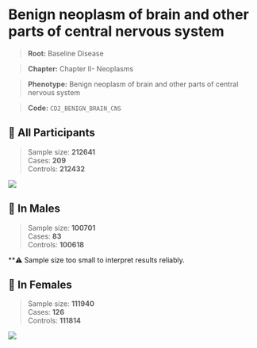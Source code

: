 # Benign neoplasm of brain and other parts of central nervous system

> **Root:** Baseline Disease  

> **Chapter:** Chapter II- Neoplasms  

> **Phenotype:** Benign neoplasm of brain and other parts of central nervous system  

> **Code:** `CD2_BENIGN_BRAIN_CNS`

## 🧪 All Participants  
> Sample size: **212641**  
> Cases: **209**  
> Controls: **212432**
<img src="/Disease/Figures/ALL/Incidence/CD2_BENIGN_BRAIN_CNS.png"/>
<CsvTable src="/public/Disease/Data/ALL/Incidence/COX_CD2_BENIGN_BRAIN_CNS.csv" label="🔍 View full results" />

## 👨 In Males  
> Sample size: **100701**  
> Cases: **83**  
> Controls: **100618**

**⚠️ Sample size too small to interpret results reliably.


## 👩 In Females  
> Sample size: **111940**  
> Cases: **126**  
> Controls: **111814**
<img src="/Disease/Figures/Female/Incidence/CD2_BENIGN_BRAIN_CNS.png"/>
<CsvTable src="/public/Disease/Data/Female/Incidence/COX_CD2_BENIGN_BRAIN_CNS.csv" label="🔍 View full results" />
